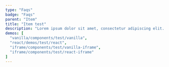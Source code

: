 ```yaml
---
type: "Faqs"
badge: "Faqs"
parent: "Item"
title: "Item test"
description: "Lorem ipsum dolor sit amet, consectetur adipiscing elit. Nunc tempus laoreet leo sit amet iaculis."
demos: [
  "vanilla/components/test/vanilla",
  "react/demos/test/react",
  "iframe/components/test/vanilla-iframe",
  "iframe/components/test/react-iframe"
]
---
```

